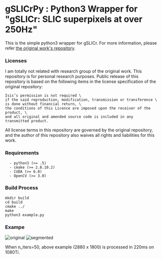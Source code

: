 # gSLICrPy : Python3 Wrapper for "gSLICr: SLIC superpixels at over 250Hz"

This is the simple python3 wrapper for gSLICr.
For more information, please refer [the original work's repository](https://github.com/carlren/gSLICr).

### Licenses

I am totally not related with research group of the original work.
This repository is for personal research purposes.
Public release of this repository is based on the following items in the license specification of the original repository:

```
Isis’s permission is not required \
if the said reproduction, modification, transmission or transference \
is done without financial return, \
the conditions of this Licence are imposed upon the receiver of the product, \
and all original and amended source code is included in any transmitted product.
```
All license terms in this repository are governed by the original repository, and the author of this repository also waives all rights and liabilities for this work.


### Requirements
```
  - python3 (>= .5)
  - cmake (>= 2.8.10.2)
  - CUDA (>= 6.0)  
  - OpenCV (>= 3.0)
```
### Build Process
```
mkdir build
cd build
cmake ../
make
python3 example.py
```

### Exampe

![original](https://github.com/mikigom/SLICrPy/blob/master/example.jpg?raw=true)
![segmented](https://github.com/mikigom/SLICrPy/blob/master/seg_example_results.jpg?raw=true)

When n_iters=50, above example (2880 x 1800) is processed in 220ms on 1080Ti.
